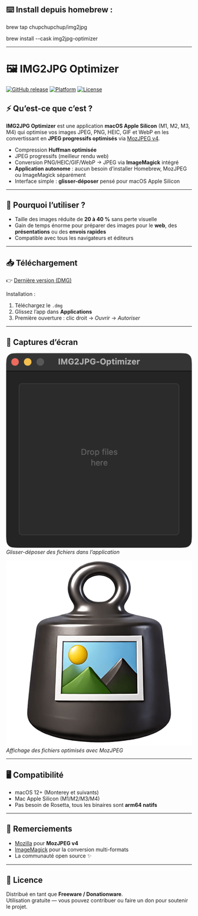 ## ⌨️ Install depuis homebrew :

brew tap chupchupchup/img2jpg

brew install --cask img2jpg-optimizer

---

# 🖼️ IMG2JPG Optimizer

[![GitHub release](https://img.shields.io/github/v/release/chupchupchup/IMG2JPG-Optimizer)](https://github.com/chupchupchup/IMG2JPG-Optimizer/releases)
[![Platform](https://img.shields.io/badge/platform-macOS%20Apple%20Silicon-blue)]()
[![License](https://img.shields.io/badge/license-Freeware%20%2F%20Donationware-brightgreen)]()

## ⚡ Qu’est-ce que c’est ?
**IMG2JPG Optimizer** est une application **macOS Apple Silicon** (M1, M2, M3, M4) qui optimise vos images JPEG, PNG, HEIC, GIF et WebP en les convertissant en **JPEG progressifs optimisés** via [MozJPEG v4](https://github.com/mozilla/mozjpeg).  

- Compression **Huffman optimisée**  
- JPEG progressifs (meilleur rendu web)  
- Conversion PNG/HEIC/GIF/WebP → JPEG via **ImageMagick** intégré  
- **Application autonome** : aucun besoin d’installer Homebrew, MozJPEG ou ImageMagick séparément  
- Interface simple : **glisser-déposer** pensé pour macOS Apple Silicon  

---

## 🚀 Pourquoi l’utiliser ?
- Taille des images réduite de **20 à 40 %** sans perte visuelle  
- Gain de temps énorme pour préparer des images pour le **web**, des **présentations** ou des **envois rapides**  
- Compatible avec tous les navigateurs et éditeurs  

---

## 📥 Téléchargement
👉 [Dernière version (DMG)](https://github.com/chupchupchup/IMG2JPG-Optimizer/releases/latest)  

Installation :  
1. Téléchargez le `.dmg`  
2. Glissez l’app dans **Applications**  
3. Première ouverture : clic droit → *Ouvrir* → *Autoriser*  

---

## 📸 Captures d’écran

![Fenêtre principale](screenshots/capture1.png)  
*Glisser-déposer des fichiers dans l’application*

![Résultat après optimisation](screenshots/capture2.png)  
*Affichage des fichiers optimisés avec MozJPEG*

---

## 🖥️ Compatibilité
- macOS 12+ (Monterey et suivants)  
- Mac Apple Silicon (M1/M2/M3/M4)  
- Pas besoin de Rosetta, tous les binaires sont **arm64 natifs**  

---

## 🙏 Remerciements
- [Mozilla](https://github.com/mozilla/mozjpeg) pour **MozJPEG v4**  
- [ImageMagick](https://imagemagick.org) pour la conversion multi-formats  
- La communauté open source ✨  

---

## 💝 Licence
Distribué en tant que **Freeware / Donationware**.  
Utilisation gratuite — vous pouvez contribuer ou faire un don pour soutenir le projet.  

